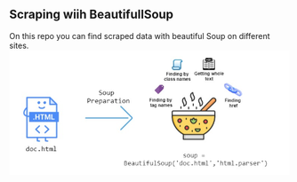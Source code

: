 
## Scraping wiih BeautifullSoup

On this repo you can find scraped data with beautiful Soup on different sites.<br>
![image](parsing-html-with-beautifulsoup-in-python-1.jpeg)